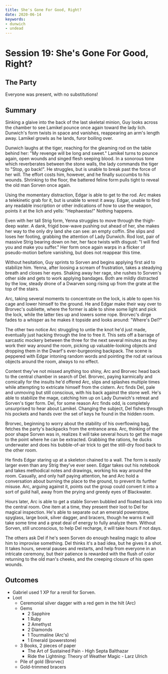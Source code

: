 ```yaml
---
title: She's Gone For Good, Right?
date: 2020-06-14
keywords:
- dunwich
- undead
---
```


# Session 19: She's Gone For Good, Right?

## The Party

Everyone was present, with no substitutions!

## Summary

Sinking a glaive into the back of the last skeletal minion, Guy looks across the chamber to see Lamikel pounce once again toward the lady lich.
Dunwich's form twists in space and vanishes, reappearing an arm's length away.
Lamikel growls as he lands, furor boiling over.

Dunwich laughs at the tiger, reaching for the gleaming rod on the table behind her: "My revenge will be long and sweet."
Lamikel turns to pounce again, open wounds and singed flesh seeping blood.
In a sonorous tone which reverberates between the stone walls, the lady commands the tiger to "Stop, go back!".
He struggles, but is unable to break past the force of her will.
The effort costs him, however, and he finally succumbs to his wounds.
Shrinking to the floor, the battered feline form pulls tight to reveal the old man Sorven once again.

Using the momentary distraction, Edgar is able to get to the rod.
Arc makes a telekinetic grab for it, but is unable to wrest it away.
Edgar, unable to find any readable inscription or other indications of how to use the weapon, points it at the lich and yells: "Hephaestas!"
Nothing happens.

Even with her tall Strig form, Yenna struggles to move through the thigh-deep water.
A dank, frigid bow-wave pushing out ahead of her, she makes her way to the only dry land she can see: an empty coffin.
She slips and loses her footing, grabbing the attention of Lady Dunwich.
Rod lost, pair of massive Strig bearing down on her, her face twists with disgust: "I will find you and make you suffer."
Her form once again warps in a flicker of pseudo-motion before vanishing, but does not reappear this time.

Without hesitation, Guy sprints to Sorven and begins applying first aid to stabilize him.
Yenna, after loosing a scream of frustration, takes a steadying breath and closes her eyes.
Shaking away her rage, she rushes to Sorven's other side and gets to work applying bandages.
Both are mildly distracted by the low, steady drone of a Dwarven song rising up from the grate at the top of the stairs.

Arc, taking several moments to concentrate on the lock, is able to open his cage and lower himself to the ground.
He and Edgar make their way over to Brorvec's oubliette, where the former is able to shine some light and pick the lock, while the latter ties up and lowers some rope.
Brorvec's dirge fades to a whisper as he makes it topside and looks around: "Where's Del?"

The other two notice Arc struggling to untie the knot he'd just made, eventually just hacking through the line to free it.
This sets off a barrage of sarcastic mockery between the three for the next several minutes as they work their way around the room, picking up valuable-looking objects and dropping them in the Dwarf's ever-burgeoning backpack.
The scene is peppered with Edgar intoning random words and pointing the rod at various objects around the room, always to no effect.

Content they've not missed anything too shiny, Arc and Brorvec head back to the central chamber in search of Del.
Brorvec, paying karmically and comically for the insults he'd offered Arc, slips and splashes multiple times while attempting to extricate himself from the cistern.
Arc finds Del, pale and unmoving but still conscious, with his back against the stone well.
He's able to stabilize the mage, catching him up on Lady Dunwich's retreat and Sorven's tiger form.
Del, for some reason Arc finds odd, is completely unsurprised to hear about Lamikel.
Changing the subject, Del fishes through his pockets and hands over the set of keys he found in the hidden room.

Brorvec, beginning to worry about the stability of his overflowing bag, fetches the party's backpacks from the entrance area.
Arc, thinking of the poor shape Sorven was in, realizes it will take several hours to get the mage to the point where he can be extracted.
Grabbing the rations, he ducks underwater and does his bubble-of-air trick to get the still-dry food back to the other room.

He finds Edgar staring up at a skeleton chained to a wall.
The form is easily larger even than any Strig they've ever seen.
Edgar takes out his notebook and takes methodical notes and drawings, working his way around the room.
Casually, and only half paying attention, he and Arc hold a conversation about burning the place to the ground, to prevent its further misuse.
Arc, arguing against it, points out the group could convert it into a sort of guild hall, away from the prying and greedy eyes of Blackwater.

Hours later, Arc is able to get a stable Sorven bubbled and floated back into the central room.
One item at a time, they present their loot to Del for magical inspection.
He's able to separate out an emerald powerstone, spyglass, large book, silver dagger, and bracers, though he warns it will take some time and a great deal of energy to fully analyze them.
Without Sorven, still unconscious, to help Del recharge, it will take hours if not days.

The others ask Del if he's seen Sorven do enough healing magic to allow him to improvise something.
Del thinks it's a bad idea, but he gives it a shot.
It takes hours, several pauses and restarts, and help from everyone in an intricate ceremony, but their patience is rewarded with the flush of color returning to the old man's cheeks, and the creeping closure of his open wounds.

## Outcomes

* Gabriel used 1 XP for a reroll for Sorven.
* Loot
    * Ceremonial silver dagger with a red gem in the hilt (Arc)
    * Gems
        * 2 Sapphire
        * 1 Ruby
        * 2 Amethyst
        * 2 Diamonds
        * 1 Tourmaline (Arc's)
        * 1 Emerald (powerstone)
    * 3 Books, 2 pieces of paper
        * The Art of Sustained Pain - High Septa Balthazar
        * Ride the Lightning: Theory of Weather Magic - Larz Ulrich
    * Pile of gold (Brorvec)
    * Gold-trimmed bracers
    
